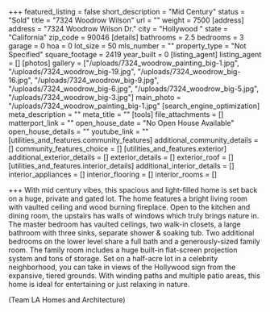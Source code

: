 +++
featured_listing = false
short_description = "Mid Century"
status = "Sold"
title = "7324 Woodrow Wilson"
url = ""
weight = 7500
[address]
address = "7324 Woodrow Wilson Dr."
city = "Hollywood "
state = "California"
zip_code = 90046
[details]
bathrooms = 2.5
bedrooms = 3
garage = 0
hoa = 0
lot_size = 50
mls_number = ""
property_type = "Not Specified"
square_footage = 2419
year_built = 0
[listing_agent]
listing_agent = []
[photos]
gallery = ["/uploads/7324_woodrow_painting_big-1.jpg", "/uploads/7324_woodrow_big-19.jpg", "/uploads/7324_woodrow_big-16.jpg", "/uploads/7324_woodrow_big-9.jpg", "/uploads/7324_woodrow_big-6.jpg", "/uploads/7324_woodrow_big-5.jpg", "/uploads/7324_woodrow_big-3.jpg"]
main_photo = "/uploads/7324_woodrow_painting_big-1.jpg"
[search_engine_optimization]
meta_description = ""
meta_title = ""
[tools]
file_attachments = []
matterport_link = ""
open_house_date = "No Open House Available"
open_house_details = ""
youtube_link = ""
[utilities_and_features.community_features]
additional_community_details = []
community_features_choice = []
[utilities_and_features.exterior]
additional_exterior_details = []
exterior_details = []
exterior_roof = []
[utilities_and_features.interior_details]
additional_interior_details = []
interior_appliances = []
interior_flooring = []
interior_rooms = []

+++
With mid century vibes, this spacious and light-filled home is set back on a huge, private and gated lot. The home features a bright living room with vaulted ceiling and wood burning fireplace. Open to the kitchen and dining room, the upstairs has walls of windows which truly brings nature in. The master bedroom has vaulted ceilings, two walk-in closets, a large bathroom with three sinks, separate shower & soaking tub. Two additional bedrooms on the lower level share a full bath and a generously-sized family room. The family room includes a huge built-in flat-screen projection system and tons of storage. Set on a half-acre lot in a celebrity neighborhood, you can take in views of the Hollywood sign from the expansive, tiered grounds. With winding paths and multiple patio areas, this home is ideal for entertaining or just relaxing in nature.

(Team LA Homes and Architecture)